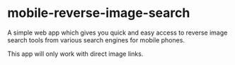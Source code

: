 # mobile-reverse-image-search

A simple web app which gives you quick and easy access to reverse image search tools from various search engines for mobile phones.

This app will only work with direct image links.
